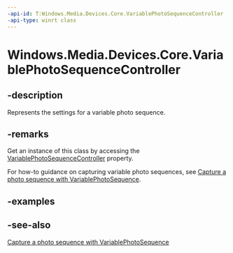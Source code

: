 ```yaml
---
-api-id: T:Windows.Media.Devices.Core.VariablePhotoSequenceController
-api-type: winrt class
---
```


<!-- Class syntax.
public class VariablePhotoSequenceController : Windows.Media.Devices.Core.IVariablePhotoSequenceController
-->

# Windows.Media.Devices.Core.VariablePhotoSequenceController

## -description
Represents the settings for a variable photo sequence.

## -remarks
Get an instance of this class by accessing the [VariablePhotoSequenceController](../windows.media.devices/videodevicecontroller_variablephotosequencecontroller.md) property.

For how-to guidance on capturing variable photo sequences, see [Capture a photo sequence with VariablePhotoSequence](https://msdn.microsoft.com/windows/uwp/audio-video-camera/variable-photo-sequence).

## -examples

## -see-also
[Capture a photo sequence with VariablePhotoSequence](https://msdn.microsoft.com/windows/uwp/audio-video-camera/variable-photo-sequence)
